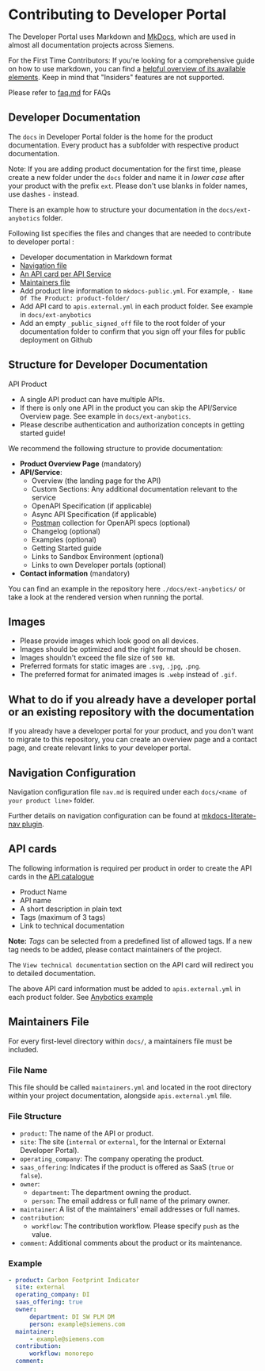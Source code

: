 # Contributing to Developer Portal

The Developer Portal uses Markdown and [MkDocs](https://www.mkdocs.org/), which are used in almost all documentation projects across Siemens.

For the First Time Contributors:
If you're looking for a comprehensive guide on how to use markdown, you can find a [helpful overview of its available elements](https://squidfunk.github.io/mkdocs-material/reference/).
Keep in mind that "Insiders" features are not supported.

Please refer to [faq.md](./faq.md) for FAQs

## Developer Documentation

The `docs` in Developer Portal folder is the home for the product documentation. Every product has a subfolder with respective product documentation.

Note:
    If you are adding product documentation for the first time, please create a new folder under the `docs` folder and name it in *lower case* after your product with the prefix `ext`. Please don't use blanks in folder names, use dashes `-` instead.

There is an example how to structure your documentation in the `docs/ext-anybotics` folder.

Following list specifies the files and changes that are needed to contribute to developer portal :

* Developer documentation in Markdown format
* [Navigation file](#navigation-configuration)
* [An API card per API Service](#api-cards)
* [Maintainers file](#maintainers-file)
* Add product line information to `mkdocs-public.yml`. For example, `- Name Of The Product: product-folder/`
* Add API card to `apis.external.yml` in each product folder. See example in `docs/ext-anybotics`
* Add an empty `_public_signed_off` file to the root folder of your documentation folder to confirm that you sign off your files for public deployment on Github

## Structure for Developer Documentation

API Product

* A single API product can have multiple APIs.
* If there is only one API in the product you can skip the API/Service Overview page. See example in `docs/ext-anybotics`.
* Please describe authentication and authorization concepts in getting started guide!

We recommend the following structure to provide documentation:

* **Product Overview Page** (mandatory)
* **API/Service**:
    * Overview (the landing page for the API)
    * Custom Sections: Any additional documentation relevant to the service
    * OpenAPI Specification (if applicable)
    * Async API Specification (if applicable)
    * [Postman](https://postman.com) collection for OpenAPI specs (optional)
    * Changelog (optional)
    * Examples (optional)
    * Getting Started guide
    * Links to Sandbox Environment (optional)
    * Links to own Developer portals (optional)
* **Contact information** (mandatory)

You can find an example in the repository here `./docs/ext-anybotics/` or take a look at the rendered version when running the portal.

## Images

* Please provide images which look good on all devices.
* Images should be optimized and the right format should be chosen.
* Images shouldn't exceed the file size of `500 kB`.
* Preferred formats for static images are `.svg`, `.jpg`, `.png`.
* The preferred format for animated images is `.webp` instead of `.gif`.

## What to do if you already have a developer portal or an existing repository with the documentation

If you already have a developer portal for your product, and you don't want to migrate to this repository,
you can create an overview page and a contact page, and create relevant links to your developer portal.

## Navigation Configuration

Navigation configuration file `nav.md` is required under each `docs/<name of your product line>` folder.

Further details on navigation configuration can be found at [mkdocs-literate-nav plugin](https://github.com/oprypin/mkdocs-literate-nav).

## API cards

The following information is required per product in order to create the API cards in the [API catalogue](https://developer.siemens.com/apis.html)

* Product Name
* API name
* A short description in plain text
* Tags (maximum of 3 tags)
* Link to technical documentation

**Note:** *Tags* can be selected from a predefined list of allowed tags. If a new tag needs to be added, please contact maintainers of the project.

The `View technical documentation` section on the API card will redirect you to detailed documentation.

The above API card information must be added to `apis.external.yml` in each product folder. See [Anybotics example](../anybotics/apis.external.yml)

## Maintainers File

For every first-level directory within `docs/`, a maintainers file must be included.

### File Name

This file should be called `maintainers.yml` and located in the root directory within your project documentation, alongside `apis.external.yml` file.

### File Structure

* `product`: The name of the API or product.
* `site`: The site (`internal` or `external`, for the Internal or External Developer Portal).
* `operating_company`: The company operating the product.
* `saas_offering`: Indicates if the product is offered as SaaS (`true` or `false`).
* `owner`:
    * `department`: The department owning the product.
    * `person`: The email address or full name of the primary owner.
* `maintainer`: A list of the maintainers' email addresses or full names.
* `contribution`:
    * `workflow`: The contribution workflow. Please specify `push` as the value.
* `comment`: Additional comments about the product or its maintenance.

### Example

```yaml
- product: Carbon Footprint Indicator
  site: external
  operating_company: DI
  saas_offering: true
  owner:
      department: DI SW PLM DM
      person: example@siemens.com
  maintainer:
      - example@siemens.com
  contribution:
      workflow: monorepo
  comment:
```
